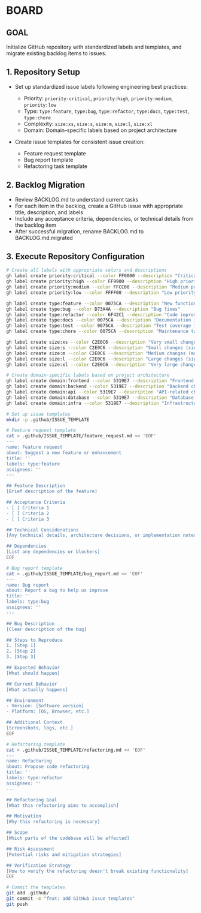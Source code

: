 # BOARD

## GOAL
Initialize GitHub repository with standardized labels and templates, and migrate existing backlog items to issues.

## 1. Repository Setup
- Set up standardized issue labels following engineering best practices:
  - Priority: `priority:critical`, `priority:high`, `priority:medium`, `priority:low`
  - Type: `type:feature`, `type:bug`, `type:refactor`, `type:docs`, `type:test`, `type:chore`
  - Complexity: `size:xs`, `size:s`, `size:m`, `size:l`, `size:xl`
  - Domain: Domain-specific labels based on project architecture

- Create issue templates for consistent issue creation:
  - Feature request template
  - Bug report template
  - Refactoring task template

## 2. Backlog Migration
- Review BACKLOG.md to understand current tasks
- For each item in the backlog, create a GitHub issue with appropriate title, description, and labels
- Include any acceptance criteria, dependencies, or technical details from the backlog item
- After successful migration, rename BACKLOG.md to BACKLOG.md.migrated

## 3. Execute Repository Configuration
```bash
# Create all labels with appropriate colors and descriptions
gh label create priority:critical --color FF0000 --description "Critical issues requiring immediate attention"
gh label create priority:high --color FF9900 --description "High priority issues for current iteration"
gh label create priority:medium --color FFCC00 --description "Medium priority issues for planning"
gh label create priority:low --color FFFF00 --description "Low priority nice-to-have improvements"

gh label create type:feature --color 0075CA --description "New functionality"
gh label create type:bug --color D73A4A --description "Bug fixes"
gh label create type:refactor --color 6F42C1 --description "Code improvements without behavior change"
gh label create type:docs --color 0075CA --description "Documentation improvements"
gh label create type:test --color 0075CA --description "Test coverage improvements"
gh label create type:chore --color 0075CA --description "Maintenance tasks, dependencies, etc."

gh label create size:xs --color C2E0C6 --description "Very small changes (typo fixes, trivial changes)"
gh label create size:s --color C2E0C6 --description "Small changes (single file, simple logic)"
gh label create size:m --color C2E0C6 --description "Medium changes (multiple files, moderate complexity)"
gh label create size:l --color C2E0C6 --description "Large changes (significant refactoring, complex features)"
gh label create size:xl --color C2E0C6 --description "Very large changes (major architectural changes)"

# Create domain-specific labels based on project architecture
gh label create domain:frontend --color 5319E7 --description "Frontend changes"
gh label create domain:backend --color 5319E7 --description "Backend changes"
gh label create domain:api --color 5319E7 --description "API-related changes"
gh label create domain:database --color 5319E7 --description "Database changes"
gh label create domain:infra --color 5319E7 --description "Infrastructure changes"

# Set up issue templates
mkdir -p .github/ISSUE_TEMPLATE

# Feature request template
cat > .github/ISSUE_TEMPLATE/feature_request.md << 'EOF'
---
name: Feature request
about: Suggest a new feature or enhancement
title: ''
labels: type:feature
assignees: ''
---

## Feature Description
[Brief description of the feature]

## Acceptance Criteria
- [ ] Criteria 1
- [ ] Criteria 2
- [ ] Criteria 3

## Technical Considerations
[Any technical details, architecture decisions, or implementation notes]

## Dependencies
[List any dependencies or blockers]
EOF

# Bug report template
cat > .github/ISSUE_TEMPLATE/bug_report.md << 'EOF'
---
name: Bug report
about: Report a bug to help us improve
title: ''
labels: type:bug
assignees: ''
---

## Bug Description
[Clear description of the bug]

## Steps to Reproduce
1. [Step 1]
2. [Step 2]
3. [Step 3]

## Expected Behavior
[What should happen]

## Current Behavior
[What actually happens]

## Environment
- Version: [Software version]
- Platform: [OS, Browser, etc.]

## Additional Context
[Screenshots, logs, etc.]
EOF

# Refactoring template
cat > .github/ISSUE_TEMPLATE/refactoring.md << 'EOF'
---
name: Refactoring
about: Propose code refactoring
title: ''
labels: type:refactor
assignees: ''
---

## Refactoring Goal
[What this refactoring aims to accomplish]

## Motivation
[Why this refactoring is necessary]

## Scope
[Which parts of the codebase will be affected]

## Risk Assessment
[Potential risks and mitigation strategies]

## Verification Strategy
[How to verify the refactoring doesn't break existing functionality]
EOF

# Commit the templates
git add .github/
git commit -m "feat: add GitHub issue templates"
git push
```